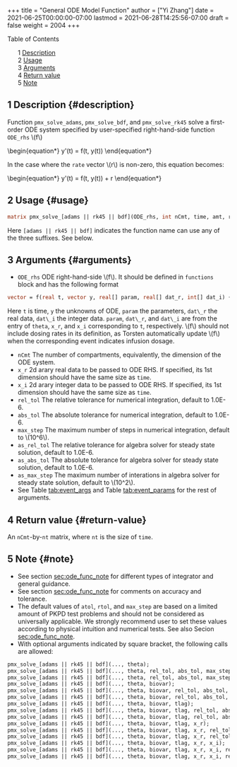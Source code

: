 +++
title = "General ODE Model Function"
author = ["Yi Zhang"]
date = 2021-06-25T00:00:00-07:00
lastmod = 2021-06-28T14:25:56-07:00
draft = false
weight = 2004
+++

<style>
  .ox-hugo-toc ul {
    list-style: none;
  }
</style>
<div class="ox-hugo-toc toc">
<div></div>

<div class="heading">Table of Contents</div>

- <span class="section-num">1</span> [Description](#description)
- <span class="section-num">2</span> [Usage](#usage)
- <span class="section-num">3</span> [Arguments](#arguments)
- <span class="section-num">4</span> [Return value](#return-value)
- <span class="section-num">5</span> [Note](#note)

</div>
<!--endtoc-->


## <span class="section-num">1</span> Description {#description}

Function `pmx_solve_adams`, `pmx_solve_bdf`, and `pmx_solve_rk45` solve a first-order ODE system
specified by user-specified right-hand-side function `ODE_rhs` \\(f\\)

\begin{equation\*}
y'(t) = f(t, y(t))
\end{equation\*}

In the case where the `rate` vector \\(r\\) is non-zero, this equation becomes:

\begin{equation\*}
y'(t) = f(t, y(t)) + r
\end{equation\*}


## <span class="section-num">2</span> Usage {#usage}

```stan
matrix pmx_solve_[adams || rk45 || bdf](ODE_rhs, int nCmt, time, amt, rate, ii, evid, cmt, addl, ss, theta, [ biovar, tlag, real[,] x_r, int [,] x_i, real rel_tol, real abs_tol, int max_step, real as_rel_tol, real as_abs_tol, int as_max_step ] );
```

Here `[adams || rk45 || bdf]` indicates the
function name can use any of the three suffixes. See below.


## <span class="section-num">3</span> Arguments {#arguments}

-   `ODE_rhs`
    ODE right-hand-side \\(f\\). It should be defined in
    `functions` block and has the following format

<!--listend-->

```stan
vector = f(real t, vector y, real[] param, real[] dat_r, int[] dat_i) {...}
```

Here `t` is time, `y` the unknowns of ODE, `param` the parameters, `dat\_r` the real data, `dat\_i`
the integer data. `param`,
`dat\_r`, and `dat\_i` are from
the entry of `theta`, `x_r`,
and `x_i` corresponding to
`t`, respectively.
\\(f\\) should not include dosing rates in its
definition, as Torsten automatically update \\(f\\)
when the corresponding event indicates infusion dosage.

-   `nCmt`
    The number of compartments, equivalently, the dimension of the ODE system.
-   `x_r`
    2d arary real data to be passed to ODE RHS. If specified, its 1st
    dimension should have the same size as `time`.
-   `x_i`
    2d arary integer data to be passed to ODE RHS. If specified, its 1st
    dimension should have the same size as `time`.
-   `rel_tol`
    The relative tolerance for numerical integration, default to 1.0E-6.
-   `abs_tol`
    The absolute tolerance for numerical integration, default to 1.0E-6.
-   `max_step`
    The maximum number of steps in numerical integration, default to \\(10^6\\).
-   `as_rel_tol`
    The relative tolerance for algebra solver for steady state solution, default to 1.0E-6.
-   `as_abs_tol`
    The absolute tolerance for algebra solver for steady state solution, default to 1.0E-6.
-   `as_max_step`
    The maximum number of interations in algebra solver for steady state solution, default to \\(10^2\\).
-   See Table [tab:event_args](#tab:event_args) and Table [tab:event_params](#tab:event_params) for the rest of arguments.


## <span class="section-num">4</span> Return value {#return-value}

An `nCmt`-by-`nt` matrix, where `nt` is the size of `time`.


## <span class="section-num">5</span> Note {#note}

-   See section [sec:ode_func_note](#sec:ode_func_note) for different types of integrator and general guidance.
-   See section [sec:ode_func_note](#sec:ode_func_note) for comments on accuracy and tolerance.
-   The default values of `atol`,
    `rtol`, and `max_step` are
    based on a limited amount of PKPD test problems and should not be considered as
    universally applicable. We strongly recommend user to set these values
    according to physical intuition and numerical tests. See also Secion
    [sec:ode_func_note](#sec:ode_func_note).
-   With optional arguments indicated by square bracket, the following calls are allowed:

<!--listend-->

```stan
pmx_solve_[adams || rk45 || bdf](..., theta);
pmx_solve_[adams || rk45 || bdf](..., theta, rel_tol, abs_tol, max_step);
pmx_solve_[adams || rk45 || bdf](..., theta, rel_tol, abs_tol, max_step, as_rel_tol, as_abs_tol, as_max_step);
pmx_solve_[adams || rk45 || bdf](..., theta, biovar);
pmx_solve_[adams || rk45 || bdf](..., theta, biovar, rel_tol, abs_tol, max_step);
pmx_solve_[adams || rk45 || bdf](..., theta, biovar, rel_tol, abs_tol, max_step, as_rel_tol, as_abs_tol, as_max_step);
pmx_solve_[adams || rk45 || bdf](..., theta, biovar, tlag);
pmx_solve_[adams || rk45 || bdf](..., theta, biovar, tlag, rel_tol, abs_tol, max_step);
pmx_solve_[adams || rk45 || bdf](..., theta, biovar, tlag, rel_tol, abs_tol, max_step, as_rel_tol, as_abs_tol, as_max_step);
pmx_solve_[adams || rk45 || bdf](..., theta, biovar, tlag, x_r);
pmx_solve_[adams || rk45 || bdf](..., theta, biovar, tlag, x_r, rel_tol, abs_tol, max_step);
pmx_solve_[adams || rk45 || bdf](..., theta, biovar, tlag, x_r, rel_tol, abs_tol, max_step, as_rel_tol, as_abs_tol, as_max_step);
pmx_solve_[adams || rk45 || bdf](..., theta, biovar, tlag, x_r, x_i);
pmx_solve_[adams || rk45 || bdf](..., theta, biovar, tlag, x_r, x_i, rel_tol, abs_tol, max_step);
pmx_solve_[adams || rk45 || bdf](..., theta, biovar, tlag, x_r, x_i, rel_tol, abs_tol, max_step, as_rel_tol, as_abs_tol, as_max_step);
```

